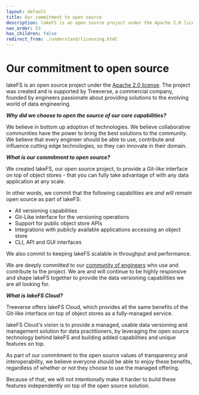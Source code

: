 ```yaml
---
layout: default
title: Our commitment to open source
description: lakeFS is an open source project under the Apache 2.0 license. 
nav_order: 53
has_children: false
redirect_from: ./understand/licensing.html
---
```


# Our commitment to open source

lakeFS is an open source project under the [Apache 2.0 license](https://www.apache.org/licenses/LICENSE-2.0).
The project was created and is supported by Treeverse, a commercial company, founded by engineers passionate about providing solutions to the evolving world of data engineering.

***Why did we choose to open the source of our core capabilities?***

We believe in bottom up adoption of technologies.
We believe collaborative communities have the power to bring the best solutions to the community.
We believe that every engineer should be able to use, contribute and influence cutting edge technologies, so they can innovate in their domain.

***What is our commitment to open source?***

We created lakeFS, our open source project, to provide a Git-like interface on top of object stores - that you can fully take advantage of with any data application at any scale.

In other words, we commit that the following capabilities are *and will remain* open source as part of lakeFS:

  - All versioning capabilities
  - Git-Like interface for the versioning operations
  - Support for public object store APIs
  - Integrations with publicly available applications accessing an object store
  - CLI, API and GUI interfaces
  
We also commit to keeping lakeFS scalable in throughput and performance.

We are deeply committed to our [community of engineers](https://lakefs.io/community) who use and contribute to the project. We are and will continue to be highly responsive and shape lakeFS together to provide the data versioning capabilities we are all looking for.

***What is lakeFS Cloud?***

Treeverse offers lakeFS Cloud, which provides all the same benefits of the Git-like interface on top of object stores as a fully-managed service.

lakeFS Cloud's vision is to provide a managed, usable data versioning and management solution for data practitioners, by leveraging the open source technology behind lakeFS and building added capabilities and unique features on top.

As part of our commitment to the open source values of transparency and interoperability, we believe everyone should be able to enjoy these benefits, regardless of whether or not they choose to use the managed offering. 

Because of that, we will not intentionally make it harder to build these features independently on top of the open source solution.
